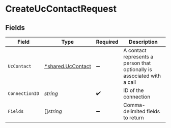 # CreateUcContactRequest


## Fields

| Field                                                                   | Type                                                                    | Required                                                                | Description                                                             |
| ----------------------------------------------------------------------- | ----------------------------------------------------------------------- | ----------------------------------------------------------------------- | ----------------------------------------------------------------------- |
| `UcContact`                                                             | [*shared.UcContact](../../models/shared/uccontact.md)                   | :heavy_minus_sign:                                                      | A contact represents a person that optionally is associated with a call |
| `ConnectionID`                                                          | *string*                                                                | :heavy_check_mark:                                                      | ID of the connection                                                    |
| `Fields`                                                                | []*string*                                                              | :heavy_minus_sign:                                                      | Comma-delimited fields to return                                        |